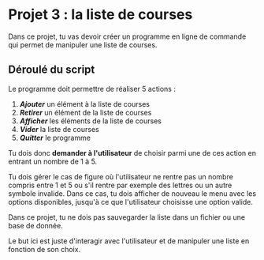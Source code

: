 # Projet 3 : la liste de courses

Dans ce projet, tu vas devoir créer un programme en ligne de commande qui permet de manipuler une liste de courses.

## Déroulé du script

Le programme doit permettre de réaliser 5 actions :
1. ***Ajouter*** un élément à la liste de courses
1. ***Retirer*** un élément de la liste de courses
1. ***Afficher*** les éléments de la liste de courses
1. ***Vider*** la liste de courses
1. ***Quitter*** le programme

Tu dois donc **demander à l'utilisateur** de choisir parmi une de ces action en entrant un nombre de 1 à 5.

Tu dois gérer le cas de figure où l'utilisateur ne rentre pas un nombre compris entre 1 et 5 ou s'il rentre par exemple des lettres ou un autre symbole invalide. Dans ce cas, tu dois afficher de nouveau le menu avec les options disponibles, jusqu'à ce que l'utilisateur choisisse une option valide.

Dans ce projet, tu ne dois pas sauvegarder la liste dans un fichier ou une base de donnée.

Le but ici est juste d'interagir avec l'utilisateur et de manipuler une liste en fonction de son choix.  